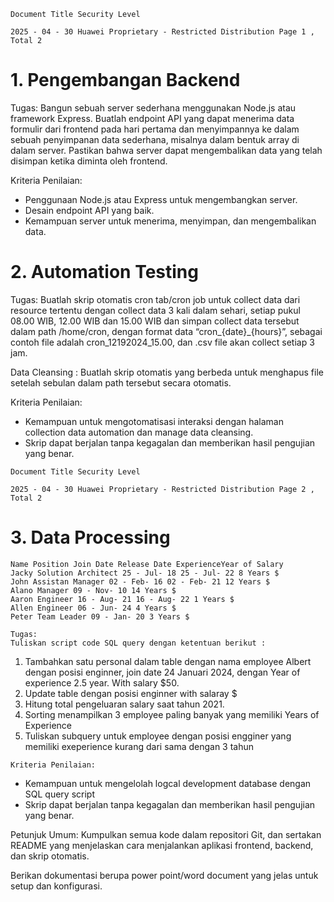 ```
Document Title Security Level
```
```
2025 - 04 - 30 Huawei Proprietary - Restricted Distribution Page 1 , Total 2
```
# 1. Pengembangan Backend

Tugas:
Bangun sebuah server sederhana menggunakan Node.js atau framework Express.
Buatlah endpoint API yang dapat menerima data formulir dari frontend pada hari
pertama dan menyimpannya ke dalam sebuah penyimpanan data sederhana, misalnya
dalam bentuk array di dalam server. Pastikan bahwa server dapat mengembalikan data
yang telah disimpan ketika diminta oleh frontend.

Kriteria Penilaian:

- Penggunaan Node.js atau Express untuk mengembangkan server.
- Desain endpoint API yang baik.
- Kemampuan server untuk menerima, menyimpan, dan mengembalikan data.

# 2. Automation Testing

Tugas:
Buatlah skrip otomatis cron tab/cron job untuk collect data dari resource tertentu dengan
collect data 3 kali dalam sehari, setiap pukul 08.00 WIB, 12.00 WIB dan 15.00 WIB
dan simpan collect data tersebut dalam path /home/cron, dengan format data
“cron_{date}_{hours}”, sebagai contoh file adalah cron_12192024_15.00, dan .csv file
akan collect setiap 3 jam.

Data Cleansing : Buatlah skrip otomatis yang berbeda untuk menghapus file setelah
sebulan dalam path tersebut secara otomatis.

Kriteria Penilaian:

- Kemampuan untuk mengotomatisasi interaksi dengan halaman
    collection data automation dan manage data cleansing.
- Skrip dapat berjalan tanpa kegagalan dan memberikan hasil pengujian yang
    benar.


```
Document Title Security Level
```
```
2025 - 04 - 30 Huawei Proprietary - Restricted Distribution Page 2 , Total 2
```
# 3. Data Processing

```
Name Position Join Date Release Date ExperienceYear of Salary
Jacky Solution Architect 25 - Jul- 18 25 - Jul- 22 8 Years $
John Assistan Manager 02 - Feb- 16 02 - Feb- 21 12 Years $
Alano Manager 09 - Nov- 10 14 Years $
Aaron Engineer 16 - Aug- 21 16 - Aug- 22 1 Years $
Allen Engineer 06 - Jun- 24 4 Years $
Peter Team Leader 09 - Jan- 20 3 Years $
```
```
Tugas:
Tuliskan script code SQL query dengan ketentuan berikut :
```
1. Tambahkan satu personal dalam table dengan nama employee Albert dengan posisi
    enginner, join date 24 Januari 2024, dengan Year of experience 2.5 year. With
    salary $50.
2. Update table dengan posisi enginner with salaray $
3. Hitung total pengeluaran salary saat tahun 2021.
4. Sorting menampilkan 3 employee paling banyak yang memiliki Years of
    Experience
5. Tuliskan subquery untuk employee dengan posisi engginer yang memiliki
    exeperience kurang dari sama dengan 3 tahun

```
Kriteria Penilaian:
```
- Kemampuan untuk mengelolah logcal development database
    dengan SQL query script
- Skrip dapat berjalan tanpa kegagalan dan memberikan hasil pengujian yang
    benar.

Petunjuk Umum:
Kumpulkan semua kode dalam repositori Git, dan sertakan README yang menjelaskan
cara menjalankan aplikasi frontend, backend, dan skrip otomatis.

Berikan dokumentasi berupa power point/word document yang jelas untuk setup dan
konfigurasi.
